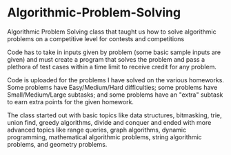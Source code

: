 # Algorithmic-Problem-Solving
Algorithmic Problem Solving class that taught us how to solve algorithmic problems on a competitive level for contests and competitions 

Code has to take in inputs given by problem (some basic sample inputs are given) and must create a program that solves the problem and pass a plethora of test cases within a time limit to receive credit for any problem. 

Code is uploaded for the problems I have solved on the various homeworks. Some problems have Easy/Medium/Hard difficulties; some problems have Small/Medium/Large subtasks; and some problems have an "extra" subtask to earn extra points for the given homework. 

The class started out with basic topics like data structures, bitmasking, trie, union find, greedy algorithms, divide and conquer and ended with more advanced topics like range queries, graph algorithms, dynamic programming, mathematical algorithmic problems, string algorithmic problems, and geometry problems. 
